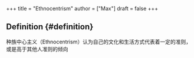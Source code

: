 +++
title = "Ethnocentrism"
author = ["Max"]
draft = false
+++

## Definition {#definition}

种族中心主义（Ethnocentrism）认为自己的文化和生活方式代表着一定的准则，或是高于其他人准则的倾向